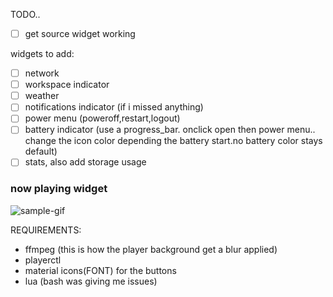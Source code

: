 TODO.. 

- [ ] get source widget working


widgets to add:

- [ ] network
- [ ] workspace indicator
- [ ] weather
- [ ] notifications indicator (if i missed anything)
- [ ] power menu (poweroff,restart,logout)
- [ ] battery indicator (use a progress_bar. onclick open then power menu.. change the icon color depending the battery start.no battery color stays default)
- [ ] stats, also add storage usage

### now playing widget
![sample-gif](./repo-assets/now_playing_widget.gif)

REQUIREMENTS:

- ffmpeg (this is how the player background get a blur applied)
- playerctl
- material icons(FONT) for the buttons
- lua (bash was giving me issues)
